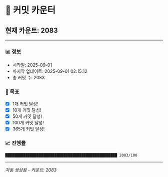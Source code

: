 # 🔢 커밋 카운터

## 현재 카운트: 2083

---

### 📊 정보
- 시작일: 2025-09-01
- 마지막 업데이트: 2025-09-01 02:15:12
- 총 커밋 수: 2083

### 🎯 목표
- [x] 1개 커밋 달성!
- [x] 10개 커밋 달성!
- [x] 50개 커밋 달성!
- [x] 100개 커밋 달성!
- [x] 365개 커밋 달성!

### 📈 진행률
```
██████████████████████████████████████████████████ 2083/100
```

---
*자동 생성됨 - 카운트: 2083*

